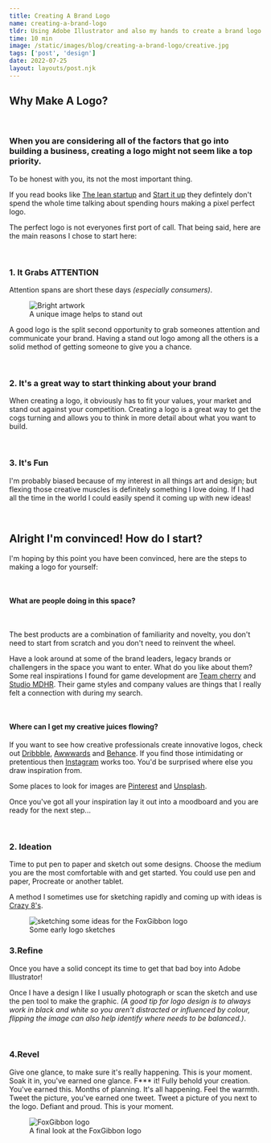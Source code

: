 ```yaml
---
title: Creating A Brand Logo
name: creating-a-brand-logo
tldr: Using Adobe Illustrator and also my hands to create a brand logo.
time: 10 min
image: /static/images/blog/creating-a-brand-logo/creative.jpg
tags: ['post', 'design']
date: 2022-07-25
layout: layouts/post.njk
---
```


## Why Make A Logo?

<br>

### When you are considering all of the factors that go into building a business, creating a logo might not seem like a top priority.

To be honest with you, its not the most important thing.

If you read books like [The lean startup](https://www.waterstones.com/book/the-lean-startup/eric-ries/9780670921607") and [Start it up](https://www.waterstones.com/book/start-it-up/luke-johnson/9780670920471) they defintely don't spend the whole time talking about spending hours making a pixel perfect logo.

The perfect logo is not everyones first port of call. That being said, here are the main reasons I chose to start here:

<br>

### 1. It Grabs ATTENTION

Attention spans are short these days *(especially consumers)*.

<figure>
	<img class="case-img " src="/static/images/blog/creating-a-brand-logo/creative.jpg" alt="Bright artwork">
	<figcaption>A unique image helps to stand out</figcaption>
</figure>

A good logo is the split second opportunity to grab someones attention and communicate your brand. Having a stand out logo among all the others is a solid method of getting someone to give you a chance.

<br>

### 2. It's a great way to start thinking about your brand

When creating a logo, it obviously has to fit your values, your market and stand out against your competition. Creating a logo is a great way to get the cogs turning and allows you to think in more detail about what you want to build.

<br>

### 3. It's Fun

I'm probably biased because of my interest in all things art and design; but flexing those creative muscles is definitely something I love doing. If I had all the time in the world I could easily spend it coming up with new ideas!

<br>

## Alright I'm convinced! How do I start?

I'm hoping by this point you have been convinced, here are the steps to making a logo for yourself:

<br>

#### What are people doing in this space?

<br>

The best products are a combination of familiarity and novelty, you don't need to start from scratch and you don't need to reinvent the wheel.

Have a look around at some of the brand leaders, legacy brands or challengers in the space you want to enter. What do you like about them? Some real inspirations I found for game development are [Team cherry](https://www.teamcherry.com.au) and [Studio MDHR](http://studiomdhr.com). Their game styles and company values are things that I really felt a connection with during my search.

<br>

#### Where can I get my creative juices flowing?

If you want to see how creative professionals create innovative logos, check out [Dribbble](https://dribbble.com/), [Awwwards](https://www.awwwards.com/) and [Behance](https://www.behance.net/). If you find those intimidating or pretentious then [Instagram](https://www.instagram.com) works too. You'd be surprised where else you draw inspiration from.

Some places to look for images are [Pinterest](https://www.pinterest.com/) and [Unsplash](https://unsplash.com/).

Once you've got all your inspiration lay it out into a moodboard and you are ready for the next step...

<br>

### 2. Ideation

Time to put pen to paper and sketch out some designs. Choose the medium you are the most comfortable with and get started. You could use pen and paper, Procreate or another tablet.

A method I sometimes use for sketching rapidly and coming up with ideas is [Crazy 8's](https://designsprintkit.withgoogle.com/methodology/phase3-sketch/crazy-8s).

<figure>
	<img class="case-img " src="/static/images/blog/creating-a-brand-logo/ideation.jpg" alt="sketching some ideas for the FoxGibbon logo">
	<figcaption>Some early logo sketches</figcaption>
</figure>

### 3.Refine

Once you have a solid concept its time to get that bad boy into Adobe Illustrator!

Once I have a design I like I usually photograph or scan the sketch and use the pen tool to make the graphic. *(A good tip for logo design is to always work in black and white so you aren't distracted or influenced by colour, flipping the image can also help identify where needs to be balanced.)*.

<br>

### 4.Revel

Give one glance, to make sure it's really happening. This is your moment. Soak it in, you've earned one glance. F*** it! Fully behold your creation. You've earned this. Months of planning. It's all happening. Feel the warmth. Tweet the picture, you've earned one tweet. Tweet a picture of you next to the logo. Defiant and proud. This is your moment.

<figure>
	<img class="case-img " src="/static/images/blog/creating-a-brand-logo/logo-bw.png" alt="FoxGibbon logo" style="height: auto;">
	<figcaption>A final look at the FoxGibbon logo</figcaption>
</figure>
